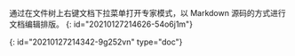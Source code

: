 通过在文件树上右键文档下拉菜单打开专家模式，以 Markdown 源码的方式进行文档编辑排版。
{: id="20210127214626-54o6j1m"}


{: id="20210127214342-9g252vn" type="doc"}
